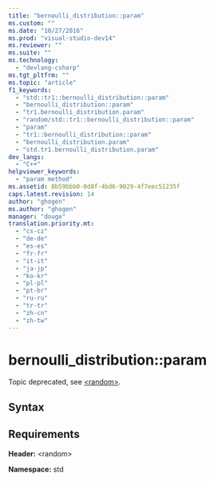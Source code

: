 ```yaml
---
title: "bernoulli_distribution::param"
ms.custom: ""
ms.date: "10/27/2016"
ms.prod: "visual-studio-dev14"
ms.reviewer: ""
ms.suite: ""
ms.technology: 
  - "devlang-csharp"
ms.tgt_pltfrm: ""
ms.topic: "article"
f1_keywords: 
  - "std::tr1::bernoulli_distribution::param"
  - "bernoulli_distribution::param"
  - "tr1.bernoulli_distribution.param"
  - "random/std::tr1::bernoulli_distribution::param"
  - "param"
  - "tr1::bernoulli_distribution::param"
  - "bernoulli_distribution.param"
  - "std.tr1.bernoulli_distribution.param"
dev_langs: 
  - "C++"
helpviewer_keywords: 
  - "param method"
ms.assetid: 8b59bbb0-0d8f-4bd6-9029-4f7eec51235f
caps.latest.revision: 14
author: "ghogen"
ms.author: "ghogen"
manager: "douge"
translation.priority.mt: 
  - "cs-cz"
  - "de-de"
  - "es-es"
  - "fr-fr"
  - "it-it"
  - "ja-jp"
  - "ko-kr"
  - "pl-pl"
  - "pt-br"
  - "ru-ru"
  - "tr-tr"
  - "zh-cn"
  - "zh-tw"
---
```

# bernoulli_distribution::param
Topic deprecated, see [\<random>](../Topic/%3Crandom%3E.md).  
  
## Syntax  
  
## Requirements  
 **Header:** \<random>  
  
 **Namespace:** std